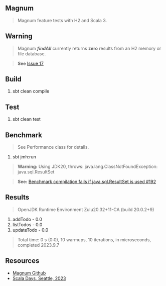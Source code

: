 Magnum
------
>Magnum feature tests with H2 and Scala 3.

Warning
-------
>Magnum ***findAll*** currently returns **zero** results from an H2 memory or file database.

>**See** [Issue 17](https://github.com/AugustNagro/magnum/issues/17)

Build
-----
1. sbt clean compile

Test
----
1. sbt clean test

Benchmark
---------
>See Performance class for details.
1. sbt jmh:run
>**Warning:** Using JDK20, throws: java.lang.ClassNotFoundException: java.sql.ResultSet

>**See:** [Benchmark compilation fails if java.sql.ResultSet is used #192](https://github.com/sbt/sbt-jmh/issues/192)

Results
-------
>OpenJDK Runtime Environment Zulu20.32+11-CA (build 20.0.2+9)
1. addTodo - 0.0
2. listTodos - 0.0
3. updateTodo - 0.0
>Total time: 0 s (0:0), 10 warmups, 10 iterations, in microseconds, completed 2023.9.7

Resources
---------
* [Magnum Github](https://github.com/AugustNagro/magnum)
* [Scala Days, Seattle, 2023](https://www.youtube.com/watch?v=iKNRS5b1zAY)